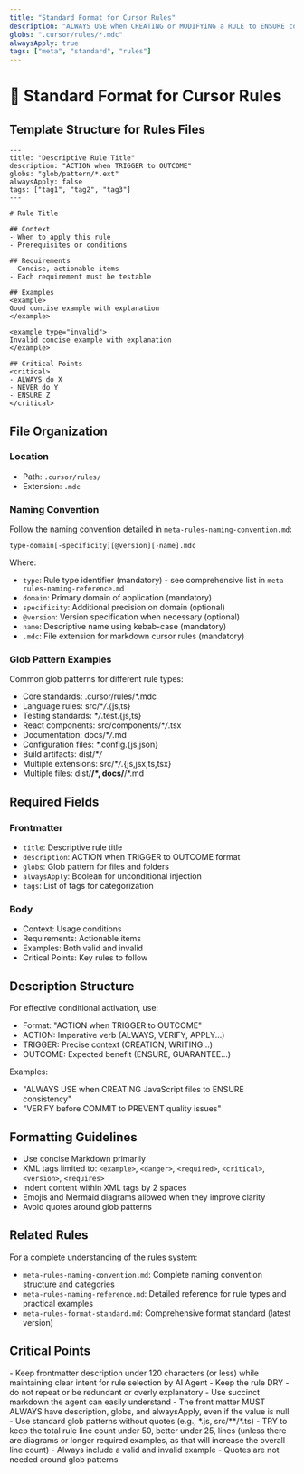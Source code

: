 ```yaml
---
title: "Standard Format for Cursor Rules"
description: "ALWAYS USE when CREATING or MODIFYING a RULE to ENSURE consistency and efficiency"
globs: ".cursor/rules/*.mdc"
alwaysApply: true
tags: ["meta", "standard", "rules"]
---
```


# 📏 Standard Format for Cursor Rules

## Template Structure for Rules Files

```mdc
---
title: "Descriptive Rule Title"
description: "ACTION when TRIGGER to OUTCOME"
globs: "glob/pattern/*.ext"
alwaysApply: false
tags: ["tag1", "tag2", "tag3"]
---

# Rule Title

## Context
- When to apply this rule
- Prerequisites or conditions

## Requirements
- Concise, actionable items
- Each requirement must be testable

## Examples
<example>
Good concise example with explanation
</example>

<example type="invalid">
Invalid concise example with explanation
</example>

## Critical Points
<critical>
- ALWAYS do X
- NEVER do Y
- ENSURE Z
</critical>
```

## File Organization

### Location

- Path: `.cursor/rules/`
- Extension: `.mdc`

### Naming Convention

Follow the naming convention detailed in `meta-rules-naming-convention.md`:

```
type-domain[-specificity][@version][-name].mdc
```

Where:

- `type`: Rule type identifier (mandatory) - see comprehensive list in `meta-rules-naming-reference.md`
- `domain`: Primary domain of application (mandatory)
- `specificity`: Additional precision on domain (optional)
- `@version`: Version specification when necessary (optional)
- `name`: Descriptive name using kebab-case (mandatory)
- `.mdc`: File extension for markdown cursor rules (mandatory)

### Glob Pattern Examples

Common glob patterns for different rule types:

- Core standards: .cursor/rules/\*.mdc
- Language rules: src/\*_/_.{js,ts}
- Testing standards: \*_/_.test.{js,ts}
- React components: src/components/\*_/_.tsx
- Documentation: docs/\*_/_.md
- Configuration files: \*.config.{js,json}
- Build artifacts: dist/\*_/_
- Multiple extensions: src/\*_/_.{js,jsx,ts,tsx}
- Multiple files: dist/**/\*, docs/**/\*.md

## Required Fields

### Frontmatter

- `title`: Descriptive rule title
- `description`: ACTION when TRIGGER to OUTCOME format
- `globs`: Glob pattern for files and folders
- `alwaysApply`: Boolean for unconditional injection
- `tags`: List of tags for categorization

### Body

- Context: Usage conditions
- Requirements: Actionable items
- Examples: Both valid and invalid
- Critical Points: Key rules to follow

## Description Structure

For effective conditional activation, use:

- Format: "ACTION when TRIGGER to OUTCOME"
- ACTION: Imperative verb (ALWAYS, VERIFY, APPLY...)
- TRIGGER: Precise context (CREATION, WRITING...)
- OUTCOME: Expected benefit (ENSURE, GUARANTEE...)

Examples:

- "ALWAYS USE when CREATING JavaScript files to ENSURE consistency"
- "VERIFY before COMMIT to PREVENT quality issues"

## Formatting Guidelines

- Use concise Markdown primarily
- XML tags limited to: `<example>`, `<danger>`, `<required>`, `<critical>`, `<version>`, `<requires>`
- Indent content within XML tags by 2 spaces
- Emojis and Mermaid diagrams allowed when they improve clarity
- Avoid quotes around glob patterns

## Related Rules

For a complete understanding of the rules system:

- `meta-rules-naming-convention.md`: Complete naming convention structure and categories
- `meta-rules-naming-reference.md`: Detailed reference for rule types and practical examples
- `meta-rules-format-standard.md`: Comprehensive format standard (latest version)

## Critical Points

<critical>
  - Keep frontmatter description under 120 characters (or less) while maintaining clear intent for rule selection by AI Agent  
  - Keep the rule DRY - do not repeat or be redundant or overly explanatory  
  - Use succinct markdown the agent can easily understand  
  - The front matter MUST ALWAYS have description, globs, and alwaysApply, even if the value is null  
  - Use standard glob patterns without quotes (e.g., *.js, src/**/*.ts)  
  - TRY to keep the total rule line count under 50, better under 25, lines (unless there are diagrams or longer required examples, as that will increase the overall line count)  
  - Always include a valid and invalid example  
  - Quotes are not needed around glob patterns  
</critical>
